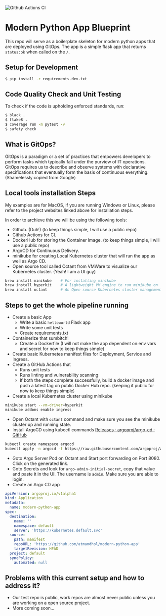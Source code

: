 ![Github Actions CI](https://github.com/atmandhol/modern-python-app/actions/workflows/ci.yaml/badge.svg)


# Modern Python App Blueprint
This repo will serve as a boilerplate skeleton for modern python apps that are deployed using GitOps. The app is a simple flask app that returns `status:ok` when called on the `/`.

## Setup for Development
```bash
$ pip install -r requirements-dev.txt
```

## Code Quality Check and Unit Testing
To check if the code is upholding enforced standards, run:
```bash
$ black .
$ flake8 .
$ coverage run -m pytest -v
$ safety check
```

## What is GitOps?
GitOps is a paradigm or a set of practices that empowers developers to perform tasks which typically fall under the purview of IT operations. GitOps requires us to describe and observe systems with declarative specifications that eventually form the basis of continuous everything.
(Shamelessly copied from Google)

## Local tools installation Steps
My examples are for MacOS, if you are running Windows or Linux, please refer to the project websites linked above for installation steps.

In order to archieve this we will be using the following tools:
- Github. (Duh!) (to keep things simple, I will use a public repo)
- Github Actions for CI.
- DockerHub for storing the Container Image. (to keep things simple, I will use a public repo)
- ArgoCD for Continuous Delivery.
- minikube for creating Local Kubernetes cluster that will run the app as well as Argo CD.
- Open source tool called Octant from VMWare to visualize our Kubernetes cluster. (Yeah! I am a UI guy)

```bash
brew install minikube    # For installing minikube
brew install hyperkit    # A lightweight VM engine to run minikube on
brew install octant      # An Open source Kubernetes cluster management UI from VMWare
```

## Steps to get the whole pipeline running
- Create a basic App
    - Write a basic `helloworld` Flask app
    - Write some unit tests
    - Create requirements.txt
- Containerize that sumbitch!
    - Create a Dockerfile (I will not make the app dependent on env vars and secret for now to keep things simple)
- Create basic Kubernetes manifest files for Deployment, Service and Ingress.
- Create a GitHub Actions that
    - Runs unit tests
    - Runs linting and vulnerability scanning
    - If both the steps complete successfully, build a docker image and push a latest tag on public Docker Hub repo. (keeping it public for now to keep things simple)
- Create a local Kubernetes cluster using minikube
```bash
minikube start --vm-driver=hyperkit
minikube addons enable ingress
```
- Open Octant with `octant` command and make sure you see the minikube cluster up and running state.
- Install ArgoCD using kubectl commands
[Releases · argoproj/argo-cd · GitHub](https://github.com/argoproj/argo-cd/releases)
```bash
kubectl create namespace argocd
kubectl apply -n argocd -f https://raw.githubusercontent.com/argoproj/argo-cd/v2.1.4/manifests/install.yaml
```
- Goto Argo Server Pod on Octant and Start port forwarding on Port 8080. Click on the generated link.
- Goto Secrets and look for `argo-admin-initial-secret`, copy that value and paste it in the UI. The username is `admin`. Make sure you are able to login.
- Create an Argo CD app
```yaml
apiVersion: argoproj.io/v1alpha1
kind: Application
metadata:
  name: modern-python-app
spec:
  destination:
    name: ''
    namespace: default
    server: 'https://kubernetes.default.svc'
  source:
    path: manifest
    repoURL: 'https://github.com/atmandhol/modern-python-app'
    targetRevision: HEAD
  project: default
  syncPolicy:
    automated: null
```


## Problems with this current setup and how to address it?
- Our test repo is public, work repos are almost never public unless you are working on a open source project.
- More coming soon...
